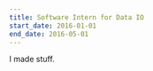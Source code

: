 ```yaml
---
title: Software Intern for Data IO
start_date: 2016-01-01
end_date: 2016-05-01
---
```


I made stuff.